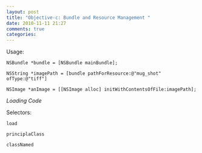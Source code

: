 ```yaml
---
layout: post
title: "Objective-c: Bundle and Resource Management "
date: 2010-11-11 21:27
comments: true
categories: 
---
```


Usage:


``NSBundle *bundle = [NSBundle mainBundle];``


``NSString *imagePath = [bundle pathForResource:@"mug_shot" ofType:@"tiff"]``


``NSImage *anImage = [[NSImage alloc] initWithContentsOfFile:imagePath];``


*Loading Code*


Selectors:


``load``


``principlaClass``


``classNamed``

